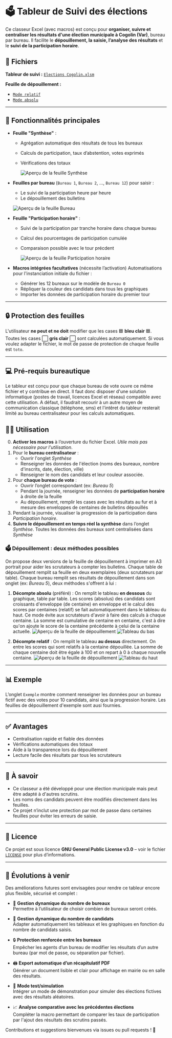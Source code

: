 # 🗳️ Tableur de Suivi des élections

Ce classeur Excel (avec macros) est conçu pour **organiser, suivre et centraliser les résultats d'une élection municipale à Cogolin (Var)**, bureau par bureau. Il facilite le **dépouillement, la saisie, l’analyse des résultats** et le **suivi de la participation horaire**.

## 📁 Fichiers

**Tableur de suivi :** [`Elections Cogolin.xlsm`](./Elections%20Cogolin%20v1.12.xlsm)

**Feuille de dépouillement :** 
 - [`Mode relatif`](./Feuille_depouillement%20relatif.xlsx)
 - [`Mode absolu`](./Feuille_depouillement%20absolu.xlsx)

---

## 🔧 Fonctionnalités principales

- **Feuille "Synthèse"** :
  - Agrégation automatique des résultats de tous les bureaux
  - Calculs de participation, taux d’abstention, votes exprimés
  - Vérifications des totaux
    
    ![Aperçu de la feuille Synthèse](./Images/Capture%20d’écran%20Synthèse.png)
    
- **Feuilles par bureau** (`Bureau 1`, `Bureau 2`, ..., `Bureau 12`) pour saisir :
  - Le suivi de la participation heure par heure
  - Le dépouillement des bulletins
    
  ![Aperçu de la feuille Bureau](./Images/Capture%20d’écran%20Bureau%20exemple.png)

- **Feuille "Participation horaire"** :
  - Suivi de la participation par tranche horaire dans chaque bureau
  - Calcul des pourcentages de participation cumulée
  - Comparaison possible avec le tour précdent
    
    ![Aperçu de la feuille Participation horaire](./Images/Capture%20d’écran%20Participation%20horaire.png)
    
- **Macros intégrées facultatives** (nécessite l’activation) Automatisations pour l'instanciation initiale du fichier :
  - Générer les 12 bureaux sur le modèle de `Bureau 0`
  - Répliquer la couleur des candidats dans tous les graphiques
  - Importer les données de participation horaire du premier tour

---

## 🔒 Protection des feuilles

L'utilisateur __ne peut et ne doit__ modifier que les cases 🟦 **bleu clair** 🟦. Toutes les cases ⬜ **gris clair** ⬜ sont calculées automatiquement. Si vous voulez adapter le fichier, le mot de passe de protection de chaque feuille est `toto`.

---

## 💻 Pré-requis bureautique

Le tableur est conçu pour que chaque bureau de vote ouvre ce même fichier et y contribue en direct. Il faut donc disposer d'une solution informatique (postes de travail, licences Excel et réseau) compatible avec cette utilisation. A défaut, il faudrait recourir à un autre moyen de communication classique (téléphone, sms) et l'intêret du tableur resterait limité au bureau centralisateur pour les calculs automatiques.

## 🧑‍💻 Utilisation

0. **Activer les macros** à l’ouverture du fichier Excel. *Utile mais pas nécessaire pour l'utilisation*.
1. Pour le **bureau centralisateur** :
   - Ouvrir l'onglet *Synthèse*
   - Renseigner les données de l'élection (noms des bureaux, nombre d'inscrits, date, élection, ville)
   - Renseigner le nom des candidats et leur couleur associée.
2. Pour **chaque bureau de vote** :
   - Ouvrir l’onglet correspondant (ex: *Bureau 5*)
   - Pendant la journée, renseigner les données de **participation horaire** à droite de la feuille
   - Au dépouillement, remplir les cases avec les résultats au fur et à mesure des enveloppes de centaines de bulletins dépouillés
3. Pendant la journée, visualiser la progression de la participation dans *Participation horaire*.
4. **Suivre le dépouillement en temps réel la synthèse** dans l’onglet *Synthèse*. Toutes les données des bureaux sont centralisées dans *Synthèse*

### 🗳️ Dépouillement : deux méthodes possibles

On propose deux versions de la feuille de dépouillement à imprimer en A3 portrait pour aider les scrutateurs à compter les bulletins. Chaque table de dépouillement remplit sa feuille en deux exemplaires (deux scrutateurs par table). Chaque bureau remplit ses résultats de dépouillement dans son onglet (ex: *Bureau 5*), deux méthodes s'offrent à lui :

1. **Décompte absolu** (préféré) : On remplit le tableau **en dessous** du graphique, table par table. Les scores (absolus) des candidats sont croissants d'enveloppe (de centaine) en enveloppe et le calcul des scores par centaines (relatif) se fait automatiquement dans le tableau du haut. Ce mode évite aux scrutateurs d'avoir à faire des calculs à chaque centaine. La somme est cumulative de centaine en centaine, c'est à dire qu'on ajoute le score de la centaine précédente à celui de la centaine actuelle.
![Aperçu de la feuille de dépouillement](./Images/Capture%20d’écran%20feuille%20dépouillement%20exemple%20absolu.png)
![Tableau du bas](./Images/Exemple-dépouillement-absolu.png)

2. **Décompte relatif** : On remplit le tableau **au dessus** directement. On entre les scores qui sont relatifs à la centaine dépouillée. La somme de chaque centaine doit être égale à 100 et on repart à 0 à chaque nouvelle centaine.
![Aperçu de la feuille de dépouillement](./Images/Capture%20d’écran%20feuille%20dépouillement%20exemple%20relatif.png)
![Tableau du haut](./Images/Exemple-dépouillement-relatif.png)

---

## 📊 Exemple

L’onglet `Exemple` montre comment renseigner les données pour un bureau fictif avec des votes pour 10 candidats, ainsi que la progression horaire. Les feuilles de dépouillement d'exemple sont ausi fournies.

---

## ✅ Avantages

- Centralisation rapide et fiable des données
- Vérifications automatiques des totaux
- Aide à la transparence lors du dépouillement
- Lecture facile des résultats par tous les scrutateurs

---

## 📌 À savoir

- Ce classeur a été développé pour une élection municipale mais peut être adapté à d'autres scrutins.
- Les noms des candidats peuvent être modifiés directement dans les feuilles.
- Ce projet n’inclut une protection par mot de passe dans certaines feuilles pour éviter les erreurs de saisie.

---

## 📄 Licence

Ce projet est sous licence **GNU General Public License v3.0** – voir le fichier [`LICENSE`](./LICENSE) pour plus d’informations.

---

## 🔮 Évolutions à venir

Des améliorations futures sont envisagées pour rendre ce tableur encore plus flexible, sécurisé et complet :

- 🔢 **Gestion dynamique du nombre de bureaux**  
  Permettre à l’utilisateur de choisir combien de bureaux seront créés.

- 👤 **Gestion dynamique du nombre de candidats**  
  Adapter automatiquement les tableaux et les graphiques en fonction du nombre de candidats saisis.

- 🔒 **Protection renforcée entre les bureaux**  
  Empêcher les agents d’un bureau de modifier les résultats d’un autre bureau (par mot de passe, ou séparation par fichier).

- 🖨️ **Export automatique d’un récapitulatif PDF**  
  Générer un document lisible et clair pour affichage en mairie ou en salle des résultats.

- 🧪 **Mode test/simulation**  
  Intégrer un mode de démonstration pour simuler des élections fictives avec des résultats aléatoires.

- 📈 **Analyse comparative avec les précédentes élections**  
  Compléter la macro permettant de comparer les taux de participation par l'ajout des résultats des scrutins passés.

Contributions et suggestions bienvenues via issues ou pull requests ! 🙂

